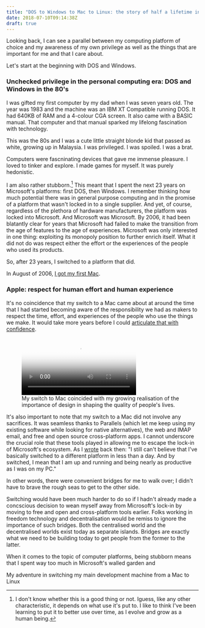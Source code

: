 ```yaml
---
title: "DOS to Windows to Mac to Linux: the story of half a lifetime in computing platforms"
date: 2018-07-10T09:14:38Z
draft: true
---
```


Looking back, I can see a parallel between my computing platform of choice and my awareness of my own privilege as well as the things that are important for me and that I care about.

Let's start at the beginning with DOS and Windows.

### Unchecked privilege in the personal computing era: DOS and Windows in the 80's

I was gifted my first computer by my dad when I was seven years old. The year was 1983 and the machine was an IBM XT Compatible running DOS. It had 640KB of RAM and a 4-colour CGA screen. It also came with a BASIC manual. That computer and that manual sparked my lifelong fascination with technology.

This was the 80s and I was a cute little straight blonde kid that passed as white, growing up in Malaysia. I was privileged. I was spoiled. I was a brat.

Computers were fascninating devices that gave me immense pleasure. I loved to tinker and explore. I made games for myself. It was purely hedonistic. 

I am also rather stubborn.[^1] This meant that I spent the next 23 years on Microsoft's platforms: first DOS, then Windows. I remember thinking how much potential there was in general purpose computing and in the promise of a platform that wasn't locked in to a single supplier. And yet, of course, regardless of the plethora of hardware manufacturers, the platform was locked into Microsoft. And Microsoft was Microsoft. By 2006, it had been blatantly clear for years that Microsoft had failed to make the transition from the age of features to the age of experiences. Microsoft was only interested in one thing: exploiting its monopoly position to further enrich itself. What it did not do was respect either the effort or the experiences of the people who used its products.

So, after 23 years, I switched to a platform that did.

In August of 2006, [I got my first Mac](https://2018.ar.al/681/).

### Apple: respect for human effort and human experience

It's no coincidence that my switch to a Mac came about at around the time that I had started becoming aware of the responsibility we had as makers to respect the time, effort, and experiences of the people who use the things we make. It would take more years before I could [articulate that with confidence](http://www.breakingthin.gs/this-is-all-there-is.html).

<figure>
  <video poster='https://2017.ind.ie/ux-talk/images/poster-ux-talk.jpg'>
    <source src='https://player.vimeo.com/external/133430959.hd.mp4?s=8a96e7ede72482a65add5610be0271eb&profile_id=119' type='video/mp4'>
    <source src='https://ind.ie/videos/ux-talk/ux-talk.webm' type='video/webm'>
    <source src='https://ind.ie/videos/ux-talk/ux-talk.ogv' type='video/ogg'>
    <p><a href='https://2017.ind.ie/ux-talk/'>Watch Superheroes & Villains in Design</a></p>
  </video>
  <figcaption>My switch to Mac coincided with my growing realisation of the importance of design in shaping the quality of people's lives.</figcaption>
</figure>

It's also important to note that my switch to a Mac did not involve any sacrifices. It was seamless thanks to Parallels (which let me keep using my existing software while looking for native alternatives), the web and IMAP email, and free and open source cross-platform apps. I cannot underscore the crucial role that these tools played in allowing me to escape the lock-in of Microsoft's ecosystem. As I [wrote](ttps://2018.ar.al/681/) back then: "I still can't believe that I've basically switched to a different platform in less than a day. And by switched, I mean that I am up and running and being nearly as productive as I was on my PC."

In other words, there were convenient bridges for me to walk over; I didn't have to brave the rough seas to get to the other side.

Switching would have been much harder to do so if I hadn't already made a concscious decision to wean myself away from Microsoft's lock-in by moving to free and open and cross-platform tools earlier. Folks working in freedom technology and decentralisation would be remiss to ignore the importance of such bridges. Both the centralised world and the decentralised worlds exist today as separate islands. Bridges are exactly what we need to be building today to get people from the former to the latter.




[^1]: I don't know whether this is a good thing or not. Iguess, like any other characteristic, it depends on what use it's put to. I like to think I've been learning to put it to better use over time, as I evolve and grow as a human being.

When it comes to the topic of computer platforms, being stubborn means that I spent way too much in Microsoft's walled garden and

My adventure in switching my main development machine from a Mac to Linux 